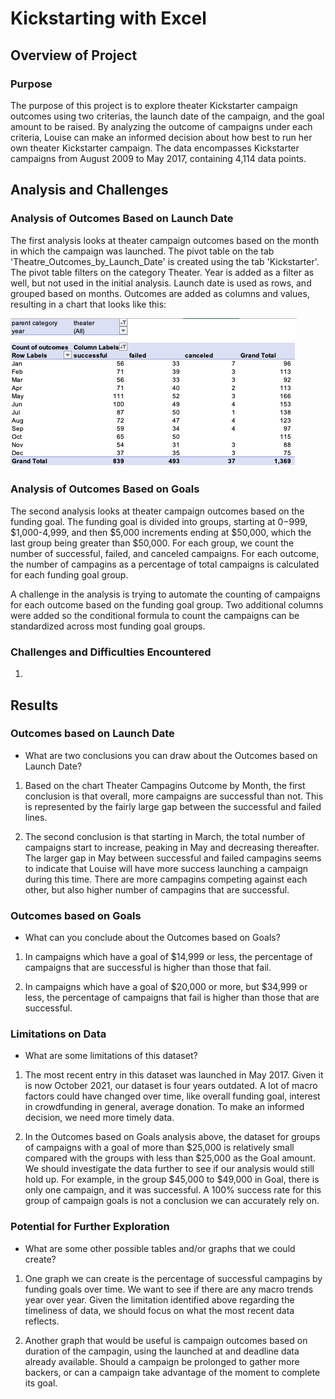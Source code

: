 # Kickstarting with Excel

## Overview of Project

### Purpose
The purpose of this project is to explore theater Kickstarter campaign outcomes using two criterias, the launch date of the campaign, and the goal amount to be raised. By analyzing the outcome of campaigns under each criteria, Louise can make an informed decision about how best to run her own theater Kickstarter campaign. The data encompasses Kickstarter campaigns from August 2009 to May 2017, containing 4,114 data points. 

## Analysis and Challenges

### Analysis of Outcomes Based on Launch Date
The first analysis looks at theater campaign outcomes based on the month in which the campaign was launched. The pivot table on the tab 'Theatre_Outcomes_by_Launch_Date' is created using the tab 'Kickstarter'. The pivot table filters on the category Theater. Year is added as a filter as well, but not used in the initial analysis. Launch date is used as rows, and grouped based on months. Outcomes are added as columns and values, resulting in a chart that looks like this:

![Launch Date Pivot](Resources/launch_date.png)





### Analysis of Outcomes Based on Goals
The second analysis looks at theater campaign outcomes based on the funding goal. The funding goal is divided into groups, starting at $0-$999, $1,000-4,999, and then $5,000 increments ending at $50,000, which the last group being greater than $50,000. For each group, we count the number of successful, failed, and canceled campaigns. For each outcome, the number of campagins as a percentage of total campaigns is calculated for each funding goal group. 

A challenge in the analysis is trying to automate the counting of campaigns for each outcome based on the funding goal group. Two additional columns were added so the conditional formula to count the campaigns can be standardized across most funding goal groups. 

### Challenges and Difficulties Encountered
1. 

## Results

### Outcomes based on Launch Date
- What are two conclusions you can draw about the Outcomes based on Launch Date?
1. Based on the chart Theater Campagins Outcome by Month, the first conclusion is that overall, more campaigns are successful than not. This is represented by the fairly large gap between the successful and failed lines. 

2. The second conclusion is that starting in March, the total number of campaigns start to increase, peaking in May and decreasing thereafter. The larger gap in May between successful and failed campagins seems to indicate that Louise will have more success launching a campaign during this time. There are more campagins competing against each other, but also higher number of campagins that are successful.  

### Outcomes based on Goals
- What can you conclude about the Outcomes based on Goals?
1. In campaigns which have a goal of $14,999 or less, the percentage of campaigns that are successful is higher than those that fail. 

2. In campaigns which have a goal of $20,000 or more, but $34,999 or less, the percentage of campaigns that fail is higher than those that are successful. 

### Limitations on Data
- What are some limitations of this dataset?
1. The most recent entry in this dataset was launched in May 2017. Given it is now October 2021, our dataset is four years outdated. A lot of macro factors could have changed over time, like overall funding goal, interest in crowdfunding in general, average donation. To make an informed decision, we need more timely data. 

2. In the Outcomes based on Goals analysis above, the dataset for groups of campaigns with a goal of more than $25,000 is relatively small compared with the groups with less than $25,000 as the Goal amount. We should investigate the data further to see if our analysis would still hold up. For example, in the group $45,000 to $49,000 in Goal, there is only one campaign, and it was successful. A 100% success rate for this group of campaign goals is not a conclusion we can accurately rely on. 

### Potential for Further Exploration
- What are some other possible tables and/or graphs that we could create?
1. One graph we can create is the percentage of successful campagins by funding goals over time. We want to see if there are any macro trends year over year. Given the limitation identified above regarding the timeliness of data, we should focus on what the most recent data reflects. 

2. Another graph that would be useful is campaign outcomes based on duration of the campagin, using the launched at and deadline data already available. Should a campaign be prolonged to gather more backers, or can a campaign take advantage of the moment to complete its goal. 
